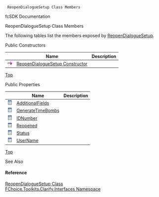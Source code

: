 ﻿     ReopenDialogueSetup Class Members                                                   

fcSDK Documentation

ReopenDialogueSetup Class Members

The following tables list the members exposed by [ReopenDialogueSetup](FChoice.Toolkits.Clarify~FChoice.Toolkits.Clarify.Interfaces.ReopenDialogueSetup.md).

Public Constructors

|   | Name | Description |
| --- | --- | --- |
| ![Public Constructor](dotnetimages/publicConstructor.png) | [ReopenDialogueSetup Constructor](FChoice.Toolkits.Clarify~FChoice.Toolkits.Clarify.Interfaces.ReopenDialogueSetup~_ctor.md) |   |

[Top](#top)

Public Properties

|   | Name | Description |
| --- | --- | --- |
| ![Public Property](dotnetimages/publicProperty.png) | [AdditionalFields](FChoice.Toolkits.Clarify~FChoice.Toolkits.Clarify.Interfaces.ReopenDialogueSetup~AdditionalFields.md) |   |
| ![Public Property](dotnetimages/publicProperty.png) | [GenerateTimeBombs](FChoice.Toolkits.Clarify~FChoice.Toolkits.Clarify.Interfaces.ReopenDialogueSetup~GenerateTimeBombs.md) |   |
| ![Public Property](dotnetimages/publicProperty.png) | [IDNumber](FChoice.Toolkits.Clarify~FChoice.Toolkits.Clarify.Interfaces.ReopenDialogueSetup~IDNumber.md) |   |
| ![Public Property](dotnetimages/publicProperty.png) | [Reopened](FChoice.Toolkits.Clarify~FChoice.Toolkits.Clarify.Interfaces.ReopenDialogueSetup~Reopened.md) |   |
| ![Public Property](dotnetimages/publicProperty.png) | [Status](FChoice.Toolkits.Clarify~FChoice.Toolkits.Clarify.Interfaces.ReopenDialogueSetup~Status.md) |   |
| ![Public Property](dotnetimages/publicProperty.png) | [UserName](FChoice.Toolkits.Clarify~FChoice.Toolkits.Clarify.Interfaces.ReopenDialogueSetup~UserName.md) |   |

[Top](#top)

See Also

#### Reference

[ReopenDialogueSetup Class](FChoice.Toolkits.Clarify~FChoice.Toolkits.Clarify.Interfaces.ReopenDialogueSetup.md)  
[FChoice.Toolkits.Clarify.Interfaces Namespace](FChoice.Toolkits.Clarify~FChoice.Toolkits.Clarify.Interfaces_namespace.md)